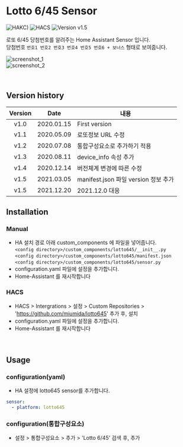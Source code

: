 # Lotto 6/45 Sensor

![HAKC)][hakc-shield]
![HACS][hacs-shield]
![Version v1.5][version-shield]

로또 6/45 당첨번호를 알려주는 Home Assistant Sensor 입니다.<br>
당첨번호 `번호1 번호2 번호3 번호4 번호5 번호6 + 보너스` 형태로 보여줍니다.

![screenshot_1](https://github.com/miumida/lotto645/blob/master/Screenshot_1.png)<br>
![screenshot_2](https://github.com/miumida/lotto645/blob/master/Screenshot_2.png)<br>

<br>

## Version history
| Version | Date        | 내용              |
| :-----: | :---------: | ----------------------- |
| v1.0    | 2020.01.15  | First version  |
| v1.1    | 2020.05.09  | 로또정보 URL 수정  |
| v1.2    | 2020.07.08  | 통합구성요소로 추가하기 적용 |
| v1.3    | 2020.08.11  | device_info 속성 추가 |
| v1.4    | 2020.12.14  | 버전체계 변경에 따른 수정   |
| v1.5    | 2021.03.05  | manifest.json 파일 version 정보 추가  |
| v1.5    | 2021.12.20  | 2021.12.0 대응  |

## Installation
### Manual
- HA 설치 경로 아래 custom_components 에 파일을 넣어줍니다.<br>
  `<config directory>/custom_components/lotto645/__init__.py`<br>
  `<config directory>/custom_components/lotto645/manifest.json`<br>
  `<config directory>/custom_components/lotto645/sensor.py`<br>
- configuration.yaml 파일에 설정을 추가합니다.<br>
- Home-Assistant 를 재시작합니다<br>
### HACS
- HACS > Intergrations > 설정 > Custom Repositories > '<https://github.com/miumida/lotto645>' 추가 후, 설치<br>
- configuration.yaml 파일에 설정을 추가합니다.<br>
- Home-Assistant 를 재시작합니다<br>
<br><br>
## Usage
### configuration(yaml)
- HA 설정에 lotto645 sensor를 추가합니다.<br>
```yaml
sensor:
  - platform: lotto645
```
### configuration(통합구성요소)
- 설정 > 통합구성요소 > 추가 > 'Lotto 6/45' 검색 후, 추가

[version-shield]: https://img.shields.io/badge/version-v1.6-orange.svg
[hakc-shield]: https://img.shields.io/badge/HAKC-Enjoy-blue.svg
[hacs-shield]: https://img.shields.io/badge/HACS-Custom-red.svg
